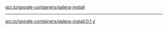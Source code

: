 [gcr.io/google-containers/galera-install](https://hub.docker.com/r/anjia0532/galera-install/tags/) 

----
[gcr.io/google-containers/galera-install:0.1 √](https://hub.docker.com/r/anjia0532/galera-install/tags/)

